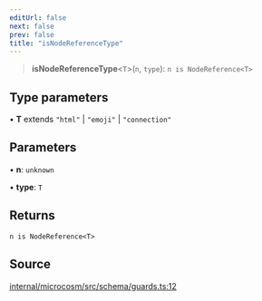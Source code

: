 ```yaml
---
editUrl: false
next: false
prev: false
title: "isNodeReferenceType"
---
```


> **isNodeReferenceType**\<`T`\>(`n`, `type`): `n is NodeReference<T>`

## Type parameters

• **T** extends `"html"` \| `"emoji"` \| `"connection"`

## Parameters

• **n**: `unknown`

• **type**: `T`

## Returns

`n is NodeReference<T>`

## Source

[internal/microcosm/src/schema/guards.ts:12](https://github.com/nodenogg-in/alpha-p2p/blob/2cff8cc/internal/microcosm/src/schema/guards.ts#L12)
